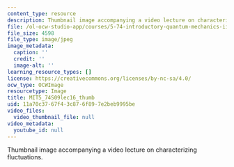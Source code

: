 ```yaml
---
content_type: resource
description: Thumbnail image accompanying a video lecture on characterizing fluctuations.
file: /ol-ocw-studio-app/courses/5-74-introductory-quantum-mechanics-ii-spring-2009/11a70c3767f43c876f897e2beb9995be_MIT5_74S09lec16_thumb.jpg
file_size: 4598
file_type: image/jpeg
image_metadata:
  caption: ''
  credit: ''
  image-alt: ''
learning_resource_types: []
license: https://creativecommons.org/licenses/by-nc-sa/4.0/
ocw_type: OCWImage
resourcetype: Image
title: MIT5_74S09lec16_thumb
uid: 11a70c37-67f4-3c87-6f89-7e2beb9995be
video_files:
  video_thumbnail_file: null
video_metadata:
  youtube_id: null
---
```

Thumbnail image accompanying a video lecture on characterizing fluctuations.